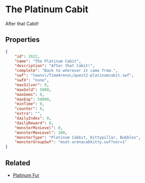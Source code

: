 # The Platinum Cabit

After that Cabit!

## Properties

```json
{
    "id": 2022,
    "name": "The Platinum Cabit",
    "description": "After that Cabit!",
    "complete": "Back to wherever it came from.",
    "swf": "towns\/TimeArena\/quest2-platinumcabit.swf",
    "swfX": "none",
    "maxSilver": 0,
    "maxGold": 5000,
    "maxGems": 0,
    "maxExp": 50000,
    "minTime": 0,
    "counter": 0,
    "extra": "",
    "dailyIndex": 0,
    "dailyReward": 0,
    "monsterMinLevel": 0,
    "monsterMaxLevel": 100,
    "monsterType": "Platinum Cabbit, Kittypillar, Bubbles",
    "monsterGroupSwf": "mset-arenacabkitty.swf?ver=1"
}
```

## Related

- [Platinum Fur](../items/21366-platinum-fur.md)

